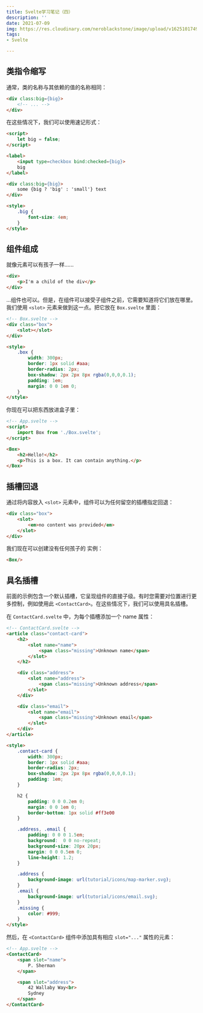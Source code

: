 ```yaml
---
title: Svelte学习笔记（四）
description: ''
date: 2021-07-09
img: https://res.cloudinary.com/neroblackstone/image/upload/v1625101749/svelte_y2yhr6.png
tags:
- Svelte

---
```

## 类指令缩写

通常，类的名称与其依赖的值的名称相同：

``` html
<div class:big={big}>
	<!-- ... -->
</div>
```

在这些情况下，我们可以使用速记形式：

``` html
<script>
	let big = false;
</script>

<label>
	<input type=checkbox bind:checked={big}>
	big
</label>

<div class:big={big}>
	some {big ? 'big' : 'small'} text
</div>

<style>
	.big {
		font-size: 4em;
	}
</style>
```

## 组件组成

就像元素可以有孩子一样......

``` html
<div>
	<p>I'm a child of the div</p>
</div>
```

...组件也可以。但是，在组件可以接受子组件之前，它需要知道将它们放在哪里。我们使用 `<slot>` 元素来做到这一点。把它放在 `Box.svelte` 里面：
  
``` html
<!-- Box.svelte -->
<div class="box">
	<slot></slot>
</div>

<style>
	.box {
		width: 300px;
		border: 1px solid #aaa;
		border-radius: 2px;
		box-shadow: 2px 2px 8px rgba(0,0,0,0.1);
		padding: 1em;
		margin: 0 0 1em 0;
	}
</style>
```

你现在可以把东西放进盒子里：

``` html
<!-- App.svelte -->
<script>
	import Box from './Box.svelte';
</script>

<Box>
	<h2>Hello!</h2>
	<p>This is a box. It can contain anything.</p>
</Box>
```

## 插槽回退

通过将内容放入 `<slot>` 元素中，组件可以为任何留空的插槽指定回退：
  
``` html
<div class="box">
	<slot>
		<em>no content was provided</em>
	</slot>
</div>
```

我们现在可以创建没有任何孩子的 <Box> 实例：
  
``` html
<Box/>
```
  
## 具名插槽
  
前面的示例包含一个默认插槽，它呈现组件的直接子级。有时您需要对位置进行更多控制，例如使用此 `<ContactCard>`。在这些情况下，我们可以使用具名插槽。

在 `ContactCard.svelte` 中，为每个插槽添加一个 name 属性：
  
``` html
<!-- ContactCard.svelte -->
<article class="contact-card">
	<h2>
		<slot name="name">
			<span class="missing">Unknown name</span>
		</slot>
	</h2>

	<div class="address">
		<slot name="address">
			<span class="missing">Unknown address</span>
		</slot>
	</div>

	<div class="email">
		<slot name="email">
			<span class="missing">Unknown email</span>
		</slot>
	</div>
</article>

<style>
	.contact-card {
		width: 300px;
		border: 1px solid #aaa;
		border-radius: 2px;
		box-shadow: 2px 2px 8px rgba(0,0,0,0.1);
		padding: 1em;
	}

	h2 {
		padding: 0 0 0.2em 0;
		margin: 0 0 1em 0;
		border-bottom: 1px solid #ff3e00
	}

	.address, .email {
		padding: 0 0 0 1.5em;
		background:  0 0 no-repeat;
		background-size: 20px 20px;
		margin: 0 0 0.5em 0;
		line-height: 1.2;
	}

	.address {
		background-image: url(tutorial/icons/map-marker.svg);
	}
	.email {
		background-image: url(tutorial/icons/email.svg);
	}
	.missing {
		color: #999;
	}
</style>
```
  
然后，在 `<ContactCard>` 组件中添加具有相应 `slot="..."` 属性的元素：

``` html
<!-- App.svelte -->
<ContactCard>
	<span slot="name">
		P. Sherman
	</span>

	<span slot="address">
		42 Wallaby Way<br>
		Sydney
	</span>
</ContactCard>  
```
